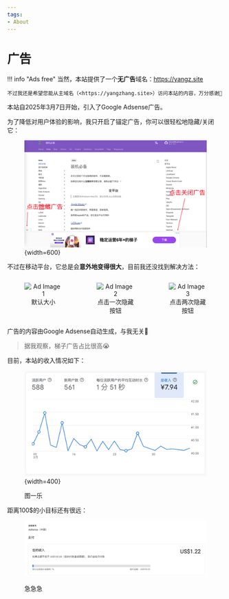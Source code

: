 ```yaml
---
tags: 
- About
---
```


# 广告

!!! info "Ads free"
    当然，本站提供了一个**无广告**域名：<https://yangz.site>

    不过我还是希望您能从主域名（<https://yangzhang.site>）访问本站的内容，万分感谢🙏

本站自2025年3月7日开始，引入了Google Adsense广告。

为了降低对用户体验的影响，我只开启了锚定广告，你可以很轻松地隐藏/关闭它：

<figure markdown>

![](assets/2025-04-06-00-01-22.png){width=600}

</figure>

不过在移动平台，它总是会**意外地变得很大**，目前我还没找到解决方法：

<div style="display: flex; justify-content: space-between;">
    <figure style="width: 32%; text-align: center;">
        <img src="../assets/2025-04-06-00-05-48.png" alt="Ad Image 1" style="width: 100%;"/>
        <figcaption>默认大小</figcaption>
    </figure>
    <figure style="width: 32%; text-align: center;">
        <img src="../assets/2025-04-06-00-05-58.png" alt="Ad Image 2" style="width: 100%;"/>
        <figcaption>点击一次隐藏按钮</figcaption>
    </figure>
    <figure style="width: 32%; text-align: center;">
        <img src="../assets/2025-04-06-00-06-06.png" alt="Ad Image 3" style="width: 100%;"/>
        <figcaption>点击两次隐藏按钮</figcaption>
    </figure>
</div>

广告的内容由Google Adsense自动生成，与我无关🤷

> 据我观察，梯子广告占比很高😭

目前，本站的收入情况如下：

<figure markdown>

![](assets/2025-04-06-00-18-03.png){width=400}

<figurecaption>图一乐</figurecaption>
</figure>

距离100$的小目标还有很远：

<figure markdown>

![](assets/2025-04-06-00-20-50.png)

<figurecaption>急急急</figurecaption>
</figure>
